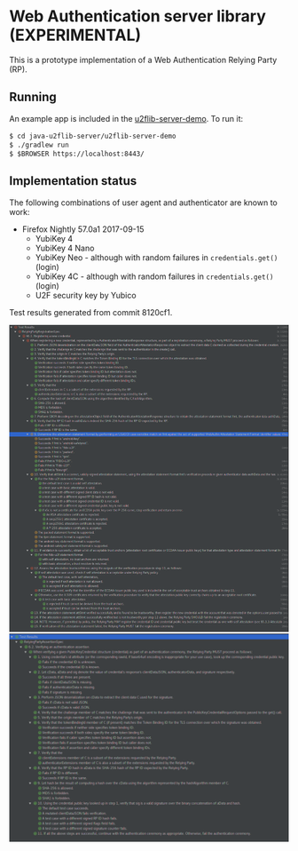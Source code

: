 Web Authentication server library (EXPERIMENTAL)
===

This is a prototype implementation of a Web Authentication Relying Party (RP).


Running
---

An example app is included in the [u2flib-server-demo](../u2flib-server-demo). To run it:

    $ cd java-u2flib-server/u2flib-server-demo
    $ ./gradlew run
    $ $BROWSER https://localhost:8443/


Implementation status
---

The following combinations of user agent and authenticator are known to work:

- Firefox Nightly 57.0a1 2017-09-15
  - YubiKey 4
  - YubiKey 4 Nano
  - YubiKey Neo - although with random failures in `credentials.get()` (login)
  - YubiKey 4C - although with random failures in `credentials.get()` (login)
  - U2F security key by Yubico

Test results generated from commit 8120cf1.

![Implementation status: Registration](test-registration.png)
![Implementation status: Authentication](test-assertion.png)
